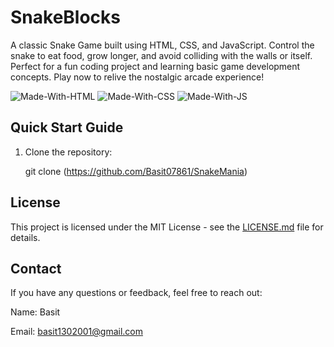 # SnakeBlocks
A classic Snake Game built using HTML, CSS, and JavaScript. Control the snake to eat food, grow longer, and avoid colliding with the walls or itself. Perfect for a fun coding project and learning basic game development concepts. Play now to relive the nostalgic arcade experience!

![Made-With-HTML](https://img.shields.io/badge/Made_with-HTML-informational?style=for-the-badge&logo=html5) 
![Made-With-CSS](https://img.shields.io/badge/Made_with-CSS-informational?style=for-the-badge&logo=css3) 
![Made-With-JS](https://img.shields.io/badge/Made_with-JavaScript-informational?style=for-the-badge&logo=javascript)

## Quick Start Guide

1. Clone the repository:


   git clone (https://github.com/Basit07861/SnakeMania)

## License

This project is licensed under the MIT License - see the [LICENSE.md](https://github.com/girishgr8/Resume-Builder/blob/master/LICENSE) file for details.

## Contact
If you have any questions or feedback, feel free to reach out:

Name: Basit

Email: basit1302001@gmail.com

